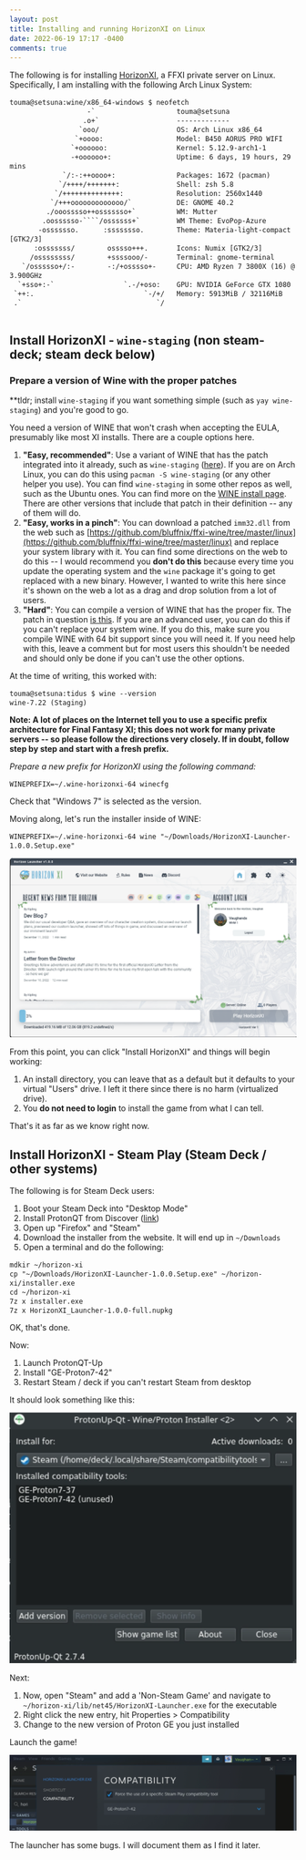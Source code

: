 ```yaml
---
layout: post
title: Installing and running HorizonXI on Linux
date: 2022-06-19 17:17 -0400
comments: true
---
```


The following is for installing [HorizonXI](https://horizonxi.com/), a FFXI private server on Linux. Specifically, I am installing with the following Arch Linux System:

```
touma@setsuna:wine/x86_64-windows $ neofetch
                   -`                    touma@setsuna 
                  .o+`                   ------------- 
                 `ooo/                   OS: Arch Linux x86_64 
                `+oooo:                  Model: B450 AORUS PRO WIFI 
               `+oooooo:                 Kernel: 5.12.9-arch1-1 
               -+oooooo+:                Uptime: 6 days, 19 hours, 29 mins 
             `/:-:++oooo+:               Packages: 1672 (pacman) 
            `/++++/+++++++:              Shell: zsh 5.8 
           `/++++++++++++++:             Resolution: 2560x1440 
          `/+++ooooooooooooo/`           DE: GNOME 40.2 
         ./ooosssso++osssssso+`          WM: Mutter 
        .oossssso-````/ossssss+`         WM Theme: EvoPop-Azure 
       -osssssso.      :ssssssso.        Theme: Materia-light-compact [GTK2/3] 
      :osssssss/        osssso+++.       Icons: Numix [GTK2/3] 
     /ossssssss/        +ssssooo/-       Terminal: gnome-terminal 
   `/ossssso+/:-        -:/+osssso+-     CPU: AMD Ryzen 7 3800X (16) @ 3.900GHz 
  `+sso+:-`                 `.-/+oso:    GPU: NVIDIA GeForce GTX 1080 
 `++:.                           `-/+/   Memory: 5913MiB / 32116MiB 
 .`                                 `/
                                                                 
```

## Install HorizonXI - `wine-staging` (non steam-deck; steam deck below)

### Prepare a version of Wine with the proper patches

**tldr; install `wine-staging` if you want something simple (such as `yay wine-staging`) and you're good to go.

You need a version of WINE that won't crash when accepting the EULA, presumably like most XI installs. There are a couple options here. 

1. **"Easy, recommended"**: Use a variant of WINE that has the patch integrated into it already, such as `wine-staging` ([here](https://github.com/wine-staging/wine-staging/blob/534f6ae34e89615fa424ee3e3002b1b3d419a8ba/patches/patchinstall.sh#L4979)). If you are on Arch Linux, you can do this using `pacman -S wine-staging` (or any other helper you use). You can find `wine-staging` in some other repos as well, such as the Ubuntu ones. You can find more on the [WINE install page](https://wiki.winehq.org/Download). There are other versions that include that patch in their definition -- any of them will do.
2. **"Easy, works in a pinch"**: You can download a patched `imm32.dll` from the web such as [https://github.com/bluffnix/ffxi-wine/tree/master/linux](https://github.com/bluffnix/ffxi-wine/tree/master/linux) and replace your system library with it. You can find some directions on the web to do this -- I would recommend you **don't do this** because every time you update the operating system and the `wine` package it's going to get replaced with a new binary. However, I wanted to write this here since it's shown on the web a lot as a drag and drop solution from a lot of users.
3. **"Hard"**: You can compile a version of WINE that has the proper fix. The patch in question [is this](https://gitlab.com/farmboy0/wine/-/commit/54aea128e91a6b03bff05e79d9a09bea572ce99a). If you are an advanced user, you can do this if you can't replace your system wine. If you do this, make sure you compile WINE with 64 bit support since you will need it. If you need help with this, leave a comment but for most users this shouldn't be needed and should only be done if you can't use the other options.

At the time of writing, this worked with:

````
touma@setsuna:tidus $ wine --version
wine-7.22 (Staging)
````

**Note: A lot of places on the Internet tell you to use a specific prefix architecture for Final Fantasy XI; this does not work for many private servers -- so please follow the directions very closely. If in doubt, follow step by step and start with a fresh prefix.**

*Prepare a new prefix for HorizonXI using the following command:*

```
WINEPREFIX=~/.wine-horizonxi-64 winecfg
```

Check that "Windows 7" is selected as the version.

Moving along, let's run the installer inside of WINE:

```
WINEPREFIX=~/.wine-horizonxi-64 wine "~/Downloads/HorizonXI-Launcher-1.0.0.Setup.exe"
```

![image-20210619214000116](/assets/horizonxi/launcher_installing.png)

From this point, you can click "Install HorizonXI" and things will begin working:

1. An install directory, you can leave that as a default but it defaults to your virtual "Users" drive. I left it there since there is no harm (virtualized drive).
1. You **do not need to login** to install the game from what I can tell.

That's it as far as we know right now.

## Install HorizonXI - Steam Play (Steam Deck / other systems)

The following is for Steam Deck users:

1. Boot your Steam Deck into "Desktop Mode"
1. Install ProtonQT from Discover ([link](https://davidotek.github.io/protonup-qt/))
1. Open up "Firefox" and "Steam"
1. Download the installer from the website. It will end up in `~/Downloads`
1. Open a terminal and do the following:

```
mdkir ~/horizon-xi
cp "~/Downloads/HorizonXI-Launcher-1.0.0.Setup.exe" ~/horizon-xi/installer.exe
cd ~/horizon-xi
7z x installer.exe
7z x HorizonXI_Launcher-1.0.0-full.nupkg
```

OK, that's done.

Now:

1. Launch ProtonQT-Up
1. Install "GE-Proton7-42"
1. Restart Steam / deck if you can't restart Steam from desktop

It should look something like this:

![image-20210619214000116](/assets/horizonxi/proton.png)

Next:

1. Now, open "Steam" and add a 'Non-Steam Game' and navigate to `~/horizon-xi/lib/net45/HorizonXI-Launcher.exe` for the executable
1. Right click the new entry, hit Properties > Compatibility
1. Change to the new version of Proton GE you just installed

Launch the game!

![image-20210619214000116](/assets/horizonxi/compat.png)

The launcher has some bugs. I will document them as I find it later.




